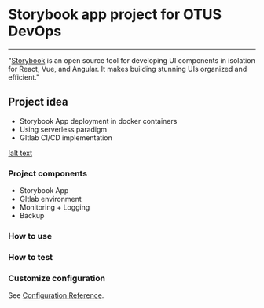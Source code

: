 # Storybook app project for OTUS DevOps
___________________________________________________________________________________________________________________________
"[Storybook](https://storybook.js.org/) is an open source tool for developing UI components in isolation for React, Vue, and Angular. It makes building stunning UIs organized and efficient."

## Project idea
  + Storybook App deployment in docker containers
  + Using serverless paradigm
  + GItlab CI/CD implementation
  
  [!alt text](https://c.radikal.ru/c20/2001/ad/b9674b23e70d.png)

### Project components
  + Storybook App
  + GItlab environment
  + Monitoring + Logging
  + Backup

### How to use

### How to test

### Customize configuration
See [Configuration Reference](https://cli.vuejs.org/config/).


